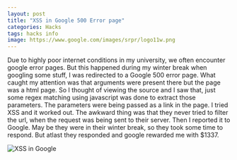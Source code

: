 ```yaml
---
layout: post
title: "XSS in Google 500 Error page"
categories: Hacks
tags: hacks info
image: https://www.google.com/images/srpr/logo11w.png
---
```


Due to highly poor internet conditions in my university, we often encounter google
error pages. But this happened during my winter break when googling some stuff,
I was redirected to a Google 500 error page. What caught my attention was that
arguments were present there but the page was a html page. So I thought of viewing
the source and I saw that, just some regex matching using javascript was done to
extract those parameters. The parameters were being passed as a link in the page.
I tried XSS and it  worked out. The awkward thing was that they never tried to filter
the url, when the request was being sent to their server. Then I reported it to Google.
May be they were in their winter break, so they took some time to respond. But atlast
they responded and google rewarded me with $1337.

<img class="image-center" src="http://i39.tinypic.com/2csewls.jpg" alt="XSS in Google"/>
